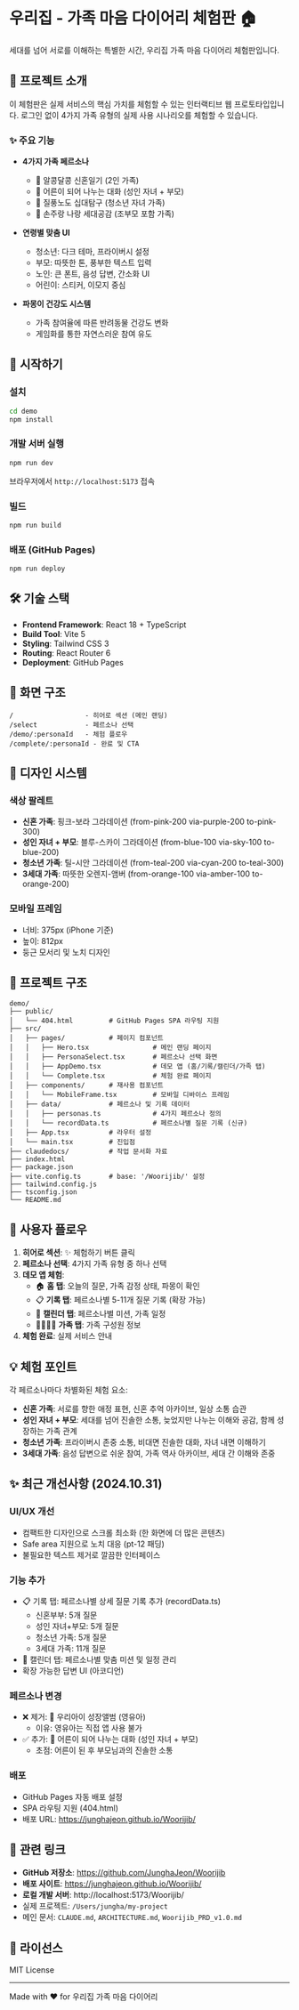 # 우리집 - 가족 마음 다이어리 체험판 🏠

세대를 넘어 서로를 이해하는 특별한 시간, 우리집 가족 마음 다이어리 체험판입니다.

## 🎯 프로젝트 소개

이 체험판은 실제 서비스의 핵심 가치를 체험할 수 있는 인터랙티브 웹 프로토타입입니다.
로그인 없이 4가지 가족 유형의 실제 사용 시나리오를 체험할 수 있습니다.

### ✨ 주요 기능

- **4가지 가족 페르소나**
  - 💑 알콩달콩 신혼일기 (2인 가족)
  - 🤝 어른이 되어 나누는 대화 (성인 자녀 + 부모)
  - 🎒 질풍노도 십대탐구 (청소년 자녀 가족)
  - 👵 손주랑 나랑 세대공감 (조부모 포함 가족)

- **연령별 맞춤 UI**
  - 청소년: 다크 테마, 프라이버시 설정
  - 부모: 따뜻한 톤, 풍부한 텍스트 입력
  - 노인: 큰 폰트, 음성 답변, 간소화 UI
  - 어린이: 스티커, 이모지 중심

- **파몽이 건강도 시스템**
  - 가족 참여율에 따른 반려동물 건강도 변화
  - 게임화를 통한 자연스러운 참여 유도

## 🚀 시작하기

### 설치

```bash
cd demo
npm install
```

### 개발 서버 실행

```bash
npm run dev
```

브라우저에서 `http://localhost:5173` 접속

### 빌드

```bash
npm run build
```

### 배포 (GitHub Pages)

```bash
npm run deploy
```

## 🛠️ 기술 스택

- **Frontend Framework**: React 18 + TypeScript
- **Build Tool**: Vite 5
- **Styling**: Tailwind CSS 3
- **Routing**: React Router 6
- **Deployment**: GitHub Pages

## 📱 화면 구조

```
/                  - 히어로 섹션 (메인 랜딩)
/select            - 페르소나 선택
/demo/:personaId   - 체험 플로우
/complete/:personaId - 완료 및 CTA
```

## 🎨 디자인 시스템

### 색상 팔레트

- **신혼 가족**: 핑크-보라 그라데이션 (from-pink-200 via-purple-200 to-pink-300)
- **성인 자녀 + 부모**: 블루-스카이 그라데이션 (from-blue-100 via-sky-100 to-blue-200)
- **청소년 가족**: 틸-시안 그라데이션 (from-teal-200 via-cyan-200 to-teal-300)
- **3세대 가족**: 따뜻한 오렌지-앰버 (from-orange-100 via-amber-100 to-orange-200)

### 모바일 프레임

- 너비: 375px (iPhone 기준)
- 높이: 812px
- 둥근 모서리 및 노치 디자인

## 📂 프로젝트 구조

```
demo/
├── public/
│   └── 404.html         # GitHub Pages SPA 라우팅 지원
├── src/
│   ├── pages/           # 페이지 컴포넌트
│   │   ├── Hero.tsx                # 메인 랜딩 페이지
│   │   ├── PersonaSelect.tsx       # 페르소나 선택 화면
│   │   ├── AppDemo.tsx             # 데모 앱 (홈/기록/캘린더/가족 탭)
│   │   └── Complete.tsx            # 체험 완료 페이지
│   ├── components/      # 재사용 컴포넌트
│   │   └── MobileFrame.tsx         # 모바일 디바이스 프레임
│   ├── data/            # 페르소나 및 기록 데이터
│   │   ├── personas.ts             # 4가지 페르소나 정의
│   │   └── recordData.ts           # 페르소나별 질문 기록 (신규)
│   ├── App.tsx          # 라우터 설정
│   └── main.tsx         # 진입점
├── claudedocs/          # 작업 문서화 자료
├── index.html
├── package.json
├── vite.config.ts       # base: '/Woorijib/' 설정
├── tailwind.config.js
├── tsconfig.json
└── README.md
```

## 🎯 사용자 플로우

1. **히어로 섹션**: ✨ 체험하기 버튼 클릭
2. **페르소나 선택**: 4가지 가족 유형 중 하나 선택
3. **데모 앱 체험**:
   - 🏠 **홈 탭**: 오늘의 질문, 가족 감정 상태, 파몽이 확인
   - 📋 **기록 탭**: 페르소나별 5-11개 질문 기록 (확장 가능)
   - 📅 **캘린더 탭**: 페르소나별 미션, 가족 일정
   - 👨‍👩‍👧‍👦 **가족 탭**: 가족 구성원 정보
4. **체험 완료**: 실제 서비스 안내

## 💡 체험 포인트

각 페르소나마다 차별화된 체험 요소:

- **신혼 가족**: 서로를 향한 애정 표현, 신혼 추억 아카이브, 일상 소통 습관
- **성인 자녀 + 부모**: 세대를 넘어 진솔한 소통, 늦었지만 나누는 이해와 공감, 함께 성장하는 가족 관계
- **청소년 가족**: 프라이버시 존중 소통, 비대면 진솔한 대화, 자녀 내면 이해하기
- **3세대 가족**: 음성 답변으로 쉬운 참여, 가족 역사 아카이브, 세대 간 이해와 존중

## ✨ 최근 개선사항 (2024.10.31)

### UI/UX 개선
- 컴팩트한 디자인으로 스크롤 최소화 (한 화면에 더 많은 콘텐츠)
- Safe area 지원으로 노치 대응 (pt-12 패딩)
- 불필요한 텍스트 제거로 깔끔한 인터페이스

### 기능 추가
- 📋 기록 탭: 페르소나별 상세 질문 기록 추가 (recordData.ts)
  - 신혼부부: 5개 질문
  - 성인 자녀+부모: 5개 질문
  - 청소년 가족: 5개 질문
  - 3세대 가족: 11개 질문
- 📅 캘린더 탭: 페르소나별 맞춤 미션 및 일정 관리
- 확장 가능한 답변 UI (아코디언)

### 페르소나 변경
- ❌ 제거: 👶 우리아이 성장앨범 (영유아)
  - 이유: 영유아는 직접 앱 사용 불가
- ✅ 추가: 🤝 어른이 되어 나누는 대화 (성인 자녀 + 부모)
  - 초점: 어른이 된 후 부모님과의 진솔한 소통

### 배포
- GitHub Pages 자동 배포 설정
- SPA 라우팅 지원 (404.html)
- 배포 URL: https://junghajeon.github.io/Woorijib/

## 🔗 관련 링크

- **GitHub 저장소**: https://github.com/JunghaJeon/Woorijib
- **배포 사이트**: https://junghajeon.github.io/Woorijib/
- **로컬 개발 서버**: http://localhost:5173/Woorijib/
- 실제 프로젝트: `/Users/jungha/my-project`
- 메인 문서: `CLAUDE.md`, `ARCHITECTURE.md`, `Woorijib_PRD_v1.0.md`

## 📝 라이선스

MIT License

---

Made with ❤️ for 우리집 가족 마음 다이어리
